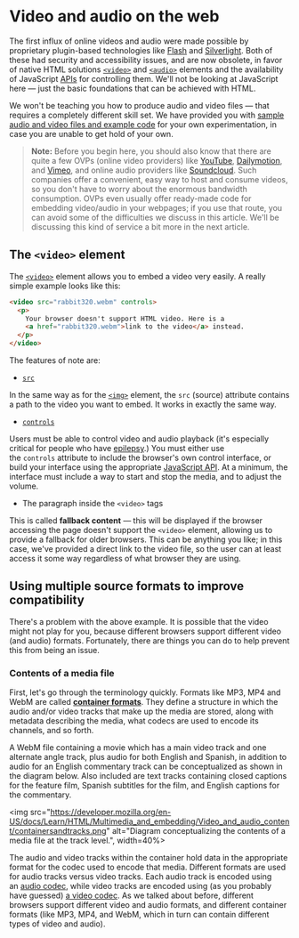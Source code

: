 
# Video and audio on the web

The first influx of online videos and audio were made possible by proprietary plugin-based technologies like [Flash](https://en.wikipedia.org/wiki/Adobe_Flash) and [Silverlight](https://en.wikipedia.org/wiki/Microsoft_Silverlight). Both of these had security and accessibility issues, and are now obsolete, in favor of native HTML solutions [`<video>`](https://developer.mozilla.org/en-US/docs/Web/HTML/Element/video) and [`<audio>`](https://developer.mozilla.org/en-US/docs/Web/HTML/Element/audio) elements and the availability of JavaScript [APIs](https://developer.mozilla.org/en-US/docs/Glossary/API) for controlling them. We'll not be looking at JavaScript here — just the basic foundations that can be achieved with HTML.

We won't be teaching you how to produce audio and video files — that requires a completely different skill set. We have provided you with [sample audio and video files and example code](https://github.com/mdn/learning-area/tree/main/html/multimedia-and-embedding/video-and-audio-content) for your own experimentation, in case you are unable to get hold of your own.

> **Note:** Before you begin here, you should also know that there are quite a few OVPs (online video providers) like [YouTube](https://www.youtube.com/), [Dailymotion](https://www.dailymotion.com/), and [Vimeo](https://vimeo.com/), and online audio providers like [Soundcloud](https://soundcloud.com/). Such companies offer a convenient, easy way to host and consume videos, so you don't have to worry about the enormous bandwidth consumption. OVPs even usually offer ready-made code for embedding video/audio in your webpages; if you use that route, you can avoid some of the difficulties we discuss in this article. We'll be discussing this kind of service a bit more in the next article.

## The `<video>` element

The [`<video>`](https://developer.mozilla.org/en-US/docs/Web/HTML/Element/video) element allows you to embed a video very easily. A really simple example looks like this:

```html
<video src="rabbit320.webm" controls>
  <p>
    Your browser doesn't support HTML video. Here is a
    <a href="rabbit320.webm">link to the video</a> instead.
  </p>
</video>
```

The features of note are:

- [`src`](https://developer.mozilla.org/en-US/docs/Web/HTML/Element/video#src)

In the same way as for the [`<img>`](https://developer.mozilla.org/en-US/docs/Web/HTML/Element/img) element, the `src` (source) attribute contains a path to the video you want to embed. It works in exactly the same way.

- [`controls`](https://developer.mozilla.org/en-US/docs/Web/HTML/Element/video#controls)

Users must be able to control video and audio playback (it's especially critical for people who have [epilepsy](https://en.wikipedia.org/wiki/Epilepsy#Epidemiology).) You must either use the `controls` attribute to include the browser's own control interface, or build your interface using the appropriate [JavaScript API](https://developer.mozilla.org/en-US/docs/Web/API/HTMLMediaElement). At a minimum, the interface must include a way to start and stop the media, and to adjust the volume.

- The paragraph inside the `<video>` tags

This is called **fallback content** — this will be displayed if the browser accessing the page doesn't support the `<video>` element, allowing us to provide a fallback for older browsers. This can be anything you like; in this case, we've provided a direct link to the video file, so the user can at least access it some way regardless of what browser they are using.

## Using multiple source formats to improve compatibility

There's a problem with the above example. It is possible that the video might not play for you, because different browsers support different video (and audio) formats. Fortunately, there are things you can do to help prevent this from being an issue.

### Contents of a media file

First, let's go through the terminology quickly. Formats like MP3, MP4 and WebM are called **[container formats](https://developer.mozilla.org/en-US/docs/Web/Media/Formats/Containers)**. They define a structure in which the audio and/or video tracks that make up the media are stored, along with metadata describing the media, what codecs are used to encode its channels, and so forth.

A WebM file containing a movie which has a main video track and one alternate angle track, plus audio for both English and Spanish, in addition to audio for an English commentary track can be conceptualized as shown in the diagram below. Also included are text tracks containing closed captions for the feature film, Spanish subtitles for the film, and English captions for the commentary.

<img src="https://developer.mozilla.org/en-US/docs/Learn/HTML/Multimedia_and_embedding/Video_and_audio_content/containersandtracks.png" alt="Diagram conceptualizing the contents of a media file at the track level.", width=40%>

The audio and video tracks within the container hold data in the appropriate format for the codec used to encode that media. Different formats are used for audio tracks versus video tracks. Each audio track is encoded using an [audio codec](https://developer.mozilla.org/en-US/docs/Web/Media/Formats/Audio_codecs), while video tracks are encoded using (as you probably have guessed) [a video codec](https://developer.mozilla.org/en-US/docs/Web/Media/Formats/Video_codecs). As we talked about before, different browsers support different video and audio formats, and different container formats (like MP3, MP4, and WebM, which in turn can contain different types of video and audio).
